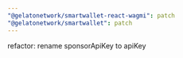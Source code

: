 ```yaml
---
"@gelatonetwork/smartwallet-react-wagmi": patch
"@gelatonetwork/smartwallet": patch
---
```


refactor: rename sponsorApiKey to apiKey
